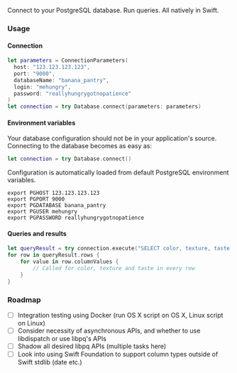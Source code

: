 Connect to your PostgreSQL database. Run queries. All natively in Swift.

### Usage

#### Connection

```swift
let parameters = ConnectionParameters(
  host: "123.123.123.123",
  port: "9000",
  databaseName: "banana_pantry",
  login: "mehungry",
  password: "reallyhungrygotnopatience"
)
let connection = try Database.connect(parameters: parameters)
```

#### Environment variables

Your database configuration should not be in your application's source. Connecting to the database becomes as easy as:

```swift
let connection = try Database.connect()
```

Configuration is automatically loaded from default PostgreSQL environment variables.

```shell
export PGHOST 123.123.123.123
export PGPORT 9000
export PGDATABASE banana_pantry
export PGUSER mehungry
export PGPASSWORD reallyhungrygotnopatience
```

#### Queries and results

```swift
let queryResult = try connection.execute("SELECT color, texture, taste FROM bananas")
for row in queryResult.rows {
    for value in row.columnValues {
        // Called for color, texture and taste in every row
    }
}
```

### Roadmap

* [ ] Integration testing using Docker (run OS X script on OS X, Linux script on Linux)
* [ ] Consider necessity of asynchronous APIs, and whether to use libdispatch or use libpq's APIs
* [ ] Shadow all desired libpq APIs (multiple tasks here)
* [ ] Look into using Swift Foundation to support column types outside of Swift stdlib (date etc.)

